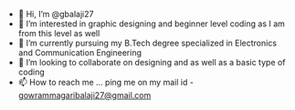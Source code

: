 - 👋 Hi, I’m @gbalaji27
- 👀 I’m interested in graphic designing and beginner level coding as I am from this level as well
- 🌱 I’m currently pursuing my B.Tech degree specialized in Electronics and Communication Engineering
- 💞️ I’m looking to collaborate on designing and as well as a basic type of coding
- 📫 How to reach me ... ping me on my mail id - gowrammagaribalaji27@gmail.com
                                            

<!---
gbalaji27/gbalaji27 is a ✨ special ✨ repository because its `README.md` (this file) appears on your GitHub profile.
You can click the Preview link to take a look at your changes.
--->
